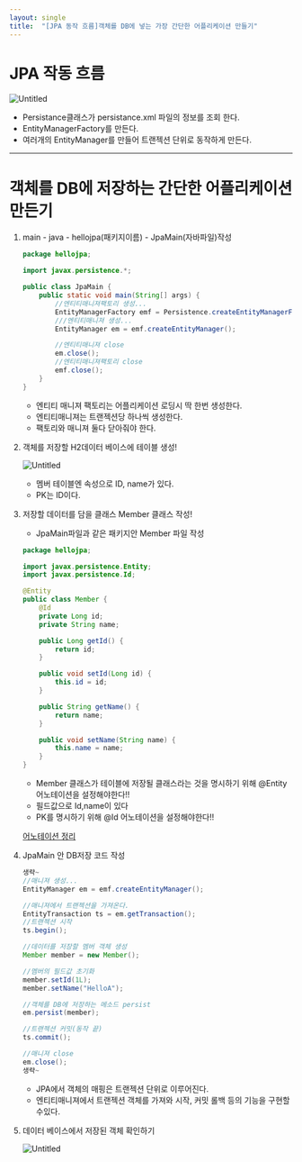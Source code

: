 ```yaml
---
layout: single
title:  "[JPA 동작 흐름]객체를 DB에 넣는 가장 간단한 어플리케이션 만들기"
---
```


# JPA 작동 흐름

![Untitled](https://wakeful-fang-580.notion.site/image/https%3A%2F%2Fs3-us-west-2.amazonaws.com%2Fsecure.notion-static.com%2Fd132bd34-dc44-462f-8d38-a087b2772a8f%2FUntitled.png?id=c2b9a48e-7f49-4cfc-a4d3-aeb9b83dd691&table=block&spaceId=0a3516d8-1359-4f15-96f8-67198b036621&width=1060&userId=&cache=v2)

- Persistance클래스가 persistance.xml 파일의 정보를 조회 한다.
- EntityManagerFactory를 만든다.
- 여러개의 EntityManager를 만들어 트랜젝션 단위로 동작하게 만든다.

---

# 객체를 DB에 저장하는 간단한 어플리케이션 만든기

1. main - java - hellojpa(패키지이름) - JpaMain(자바파일)작성
    
    ```java
    package hellojpa;
    
    import javax.persistence.*;
    
    public class JpaMain {
        public static void main(String[] args) {
            //엔티티매니져팩토리 생성...
            EntityManagerFactory emf = Persistence.createEntityManagerFactory("hello");
            ///엔티티매니져 생성...
            EntityManager em = emf.createEntityManager();

            //엔티티매니져 close
            em.close();
            //엔티티매니져팩토리 close
            emf.close();
        }
    }
    ```
    
    - 엔티티 매니져 팩토리는 어플리케이션 로딩시 딱 한번 생성한다.
    - 엔티티매니져는 트랜젝션당 하나씩 생성한다.
    - 팩토리와 매니져 둘다 닫아줘야 한다.

2. 객체를 저장할 H2데이터 베이스에 테이블 생성!
    
    ![Untitled](https://wakeful-fang-580.notion.site/image/https%3A%2F%2Fs3-us-west-2.amazonaws.com%2Fsecure.notion-static.com%2Fd02abdf1-6833-4f38-849b-d0a2fd426827%2FUntitled.png?id=d2f9cef0-e26a-40fd-9e08-4d9e9eddd30a&table=block&spaceId=0a3516d8-1359-4f15-96f8-67198b036621&width=960&userId=&cache=v2)
    
    - 멤버 테이블엔 속성으로 ID, name가 있다.
    - PK는 ID이다.
    
3. 저장할 데이터를 담을 클래스 Member 클래스 작성!
    - JpaMain파일과 같은 패키지안 Member 파일 작성
    
    ```java
    package hellojpa;
    
    import javax.persistence.Entity;
    import javax.persistence.Id;
    
    @Entity
    public class Member {
        @Id
        private Long id;
        private String name;
    
        public Long getId() {
            return id;
        }
    
        public void setId(Long id) {
            this.id = id;
        }
    
        public String getName() {
            return name;
        }
    
        public void setName(String name) {
            this.name = name;
        }
    }
    ```
    
    - Member 클래스가 테이블에 저장될 클래스라는 것을 명시하기 위해 @Entity 어노테이션을 설정해야한다!!
    - 필드값으로 Id,name이 있다
    - PK를 명시하기 위해 @Id 어노테이션을 설정해야한다!!
    
    [어노테이션 정리](https://hbase.tistory.com/169)
    
4. JpaMain 안 DB저장 코드 작성
    
    ```java
    생략~
    //매니져 생성...
    EntityManager em = emf.createEntityManager();
    
    //매니져에서 트랜젝션을 가져온다.
    EntityTransaction ts = em.getTransaction();
    //트랜젝션 시작
    ts.begin();
    
    //데이터를 저장할 멤버 객체 생성
    Member member = new Member();
    
    //멤버의 필드값 초기화
    member.setId(1L);
    member.setName("HelloA");
    
    //객체를 DB에 저장하는 메소드 persist
    em.persist(member);
    
    //트랜젝션 커밋(동작 끝)
    ts.commit();
    
    //매니져 close
    em.close();
    생략~
    ```
    
    - JPA에서 객체의 매핑은 트랜젝션 단위로 이루어진다.
    - 엔티티매니져에서 트랜젝션 객체를 가져와 시작, 커밋 롤백 등의 기능을 구현할수있다.
    
5. 데이터 베이스에서 저장된 객체 확인하기
    
    ![Untitled](https://wakeful-fang-580.notion.site/image/https%3A%2F%2Fs3-us-west-2.amazonaws.com%2Fsecure.notion-static.com%2Ff335173a-9f2b-4e01-93eb-ea21b4f93fa0%2FUntitled.png?id=4d2fa71c-7bed-48c4-81f1-680eb81125fc&table=block&spaceId=0a3516d8-1359-4f15-96f8-67198b036621&width=1060&userId=&cache=v2)